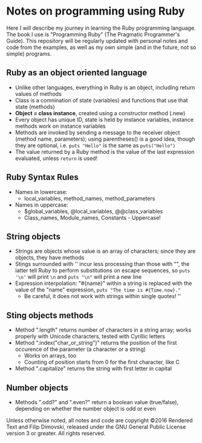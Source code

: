 # Notes on programming using Ruby

Here I will describe my journey in learning the Ruby programming language.
The book I use is "Programming Ruby" (The Pragmatic Programmer's Guide).
This repository will be regularly updated with personal notes and code
from the examples, as well as my own simple (and in the future, not so simple)
programs.


## Ruby as an object oriented language

* Unlike other languages, everything in Ruby is an object, including
  return values of methods
* Class is a comnination of state (variables) and functions that use
  that state (methods)
* **Object = class instance**, created using a constructor method (.new)
* Every object has unique ID, state is held by instance variables,
  instance methods work on instance variables
* Methods are invoked by sending a message to the receiver object
  (method name, parameters); using parentheses() is a good idea, though
  they are optional, i.e. `puts "Hello"` is the same as `puts("Hello")`
* The value returned by a Ruby method is the value of the last
  expression evaluated, unless `return` is used!


## Ruby Syntax Rules

* Names in lowercase:
  * local_variables, method_names, method_parameters
* Names in uppercase:
  * $global_variables, @local_variables, @@class_variables
  * Class_names, Module_names, Constants - Uppercase!


## String objects

* Strings are objects whose value is an array of characters; since they
  are objects, they have methods
* Stings surrounded with '' incur less processing than those with "",
  the latter tell Ruby to perform substitutions on escape sequences,
  so `puts '\n'` will print `\n` and `puts "\n"` will print a new line
* Expression interpolation: "#{name}" within a string is replaced with
  the value of the "name" expression, `puts "The time is #{Time.now}."`
  * Be careful, it does not work with strings within single quotes! ''


## Sting objects methods

* Method ".length" returns number of characters in a string array; works
  properly with Unicode characters, tested with Cyrillic letters
* Method ".index("char_or_string")" returns the position of the first
  occurence of the parameter (a character or a string)
  * Works on arrays, too
  * Counting of position starts from 0 for the first character, like C
* Method ".capitalize" returns the string with first letter in capital


## Number objects

* Methods ".odd?" and ".even?" return a boolean value (true/false),
  depending on whether the number object is odd or even
  

Unless otherwise noted, all notes and code are copyright
©2016 Rendered Text and Filip Dimovski, released under the
GNU General Public License version 3 or greater. All rights reserved.

